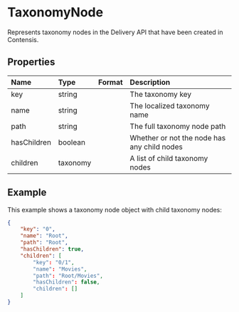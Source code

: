 # TaxonomyNode

Represents taxonomy nodes in the Delivery API that have been created in Contensis.

## Properties

| Name | Type | Format | Description |
| :------- | :--- | :----- | :---------- |
| key | string | | The taxonomy key |
| name | string | | The localized taxonomy name |
| path | string | | The full taxonomy node path |
| hasChildren | boolean | | Whether or not the node has any child nodes |
| children | taxonomy | | A list of child taxonomy nodes |

## Example

This example shows a taxonomy node object with child taxonomy nodes:

```json
{
    "key": "0",
    "name": "Root",
    "path": "Root",
    "hasChildren": true,
    "children": [
        "key": "0/1",
        "name": "Movies",
        "path": "Root/Movies",
        "hasChildren": false,
        "children": []
    ]
}
```
